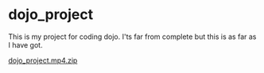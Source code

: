 # dojo_project

This is my project for coding dojo. I'ts far from complete but this is as far as I have got.


[dojo_project.mp4.zip](https://github.com/douglholmes/dojo_project/files/7229021/dojo_project.mp4.zip)
